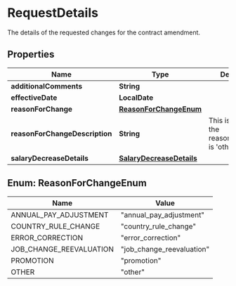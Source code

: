 

# RequestDetails

The details of the requested changes for the contract amendment.

## Properties

| Name | Type | Description | Notes |
|------------ | ------------- | ------------- | -------------|
|**additionalComments** | **String** |  |  [optional] |
|**effectiveDate** | **LocalDate** |  |  [optional] |
|**reasonForChange** | [**ReasonForChangeEnum**](#ReasonForChangeEnum) |  |  [optional] |
|**reasonForChangeDescription** | **String** | This is filled when the reason_for_change is &#39;other&#39;. |  [optional] |
|**salaryDecreaseDetails** | [**SalaryDecreaseDetails**](SalaryDecreaseDetails.md) |  |  [optional] |



## Enum: ReasonForChangeEnum

| Name | Value |
|---- | -----|
| ANNUAL_PAY_ADJUSTMENT | &quot;annual_pay_adjustment&quot; |
| COUNTRY_RULE_CHANGE | &quot;country_rule_change&quot; |
| ERROR_CORRECTION | &quot;error_correction&quot; |
| JOB_CHANGE_REEVALUATION | &quot;job_change_reevaluation&quot; |
| PROMOTION | &quot;promotion&quot; |
| OTHER | &quot;other&quot; |




